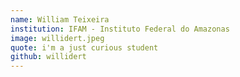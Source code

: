 ```yaml
---
name: William Teixeira
institution: IFAM - Instituto Federal do Amazonas
image: willidert.jpeg
quote: i'm a just curious student
github: willidert
---
```

